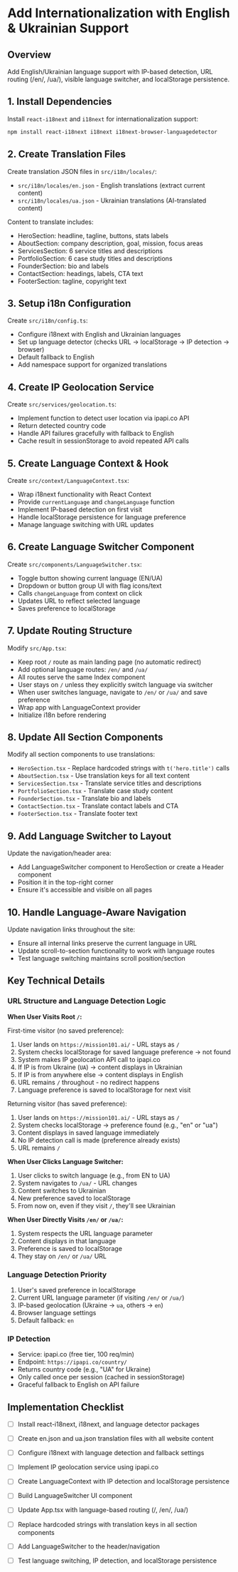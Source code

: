 # Add Internationalization with English & Ukrainian Support

## Overview
Add English/Ukrainian language support with IP-based detection, URL routing (/en/, /ua/), visible language switcher, and localStorage persistence.

## 1. Install Dependencies

Install `react-i18next` and `i18next` for internationalization support:

```bash
npm install react-i18next i18next i18next-browser-languagedetector
```

## 2. Create Translation Files

Create translation JSON files in `src/i18n/locales/`:

- `src/i18n/locales/en.json` - English translations (extract current content)
- `src/i18n/locales/ua.json` - Ukrainian translations (AI-translated content)

Content to translate includes:

- HeroSection: headline, tagline, buttons, stats labels
- AboutSection: company description, goal, mission, focus areas
- ServicesSection: 6 service titles and descriptions
- PortfolioSection: 6 case study titles and descriptions
- FounderSection: bio and labels
- ContactSection: headings, labels, CTA text
- FooterSection: tagline, copyright text

## 3. Setup i18n Configuration

Create `src/i18n/config.ts`:

- Configure i18next with English and Ukrainian languages
- Set up language detector (checks URL → localStorage → IP detection → browser)
- Default fallback to English
- Add namespace support for organized translations

## 4. Create IP Geolocation Service

Create `src/services/geolocation.ts`:

- Implement function to detect user location via ipapi.co API
- Return detected country code
- Handle API failures gracefully with fallback to English
- Cache result in sessionStorage to avoid repeated API calls

## 5. Create Language Context & Hook

Create `src/context/LanguageContext.tsx`:

- Wrap i18next functionality with React Context
- Provide `currentLanguage` and `changeLanguage` function
- Implement IP-based detection on first visit
- Handle localStorage persistence for language preference
- Manage language switching with URL updates

## 6. Create Language Switcher Component

Create `src/components/LanguageSwitcher.tsx`:

- Toggle button showing current language (EN/UA)
- Dropdown or button group UI with flag icons/text
- Calls `changeLanguage` from context on click
- Updates URL to reflect selected language
- Saves preference to localStorage

## 7. Update Routing Structure

Modify `src/App.tsx`:

- Keep root `/` route as main landing page (no automatic redirect)
- Add optional language routes: `/en/` and `/ua/`
- All routes serve the same Index component
- User stays on `/` unless they explicitly switch language via switcher
- When user switches language, navigate to `/en/` or `/ua/` and save preference
- Wrap app with LanguageContext provider
- Initialize i18n before rendering

## 8. Update All Section Components

Modify all section components to use translations:

- `HeroSection.tsx` - Replace hardcoded strings with `t('hero.title')` calls
- `AboutSection.tsx` - Use translation keys for all text content
- `ServicesSection.tsx` - Translate service titles and descriptions
- `PortfolioSection.tsx` - Translate case study content
- `FounderSection.tsx` - Translate bio and labels
- `ContactSection.tsx` - Translate contact labels and CTA
- `FooterSection.tsx` - Translate footer text

## 9. Add Language Switcher to Layout

Update the navigation/header area:

- Add LanguageSwitcher component to HeroSection or create a Header component
- Position it in the top-right corner
- Ensure it's accessible and visible on all pages

## 10. Handle Language-Aware Navigation

Update navigation links throughout the site:

- Ensure all internal links preserve the current language in URL
- Update scroll-to-section functionality to work with language routes
- Test language switching maintains scroll position/section

## Key Technical Details

### URL Structure and Language Detection Logic

**When User Visits Root `/`:**

First-time visitor (no saved preference):
1. User lands on `https://mission101.ai/` - URL stays as `/`
2. System checks localStorage for saved language preference → not found
3. System makes IP geolocation API call to ipapi.co
4. If IP is from Ukraine (`UA`) → content displays in Ukrainian
5. If IP is from anywhere else → content displays in English
6. URL remains `/` throughout - no redirect happens
7. Language preference is saved to localStorage for next visit

Returning visitor (has saved preference):
1. User lands on `https://mission101.ai/` - URL stays as `/`
2. System checks localStorage → preference found (e.g., "en" or "ua")
3. Content displays in saved language immediately
4. No IP detection call is made (preference already exists)
5. URL remains `/`

**When User Clicks Language Switcher:**
1. User clicks to switch language (e.g., from EN to UA)
2. System navigates to `/ua/` - URL changes
3. Content switches to Ukrainian
4. New preference saved to localStorage
5. From now on, even if they visit `/`, they'll see Ukrainian

**When User Directly Visits `/en/` or `/ua/`:**
1. System respects the URL language parameter
2. Content displays in that language
3. Preference is saved to localStorage
4. They stay on `/en/` or `/ua/` URL

### Language Detection Priority

1. User's saved preference in localStorage
2. Current URL language parameter (if visiting `/en/` or `/ua/`)
3. IP-based geolocation (Ukraine → `ua`, others → `en`)
4. Browser language settings
5. Default fallback: `en`

### IP Detection

- Service: ipapi.co (free tier, 100 req/min)
- Endpoint: `https://ipapi.co/country/`
- Returns country code (e.g., "UA" for Ukraine)
- Only called once per session (cached in sessionStorage)
- Graceful fallback to English on API failure

## Implementation Checklist

- [ ] Install react-i18next, i18next, and language detector packages
- [ ] Create en.json and ua.json translation files with all website content
- [ ] Configure i18next with language detection and fallback settings
- [ ] Implement IP geolocation service using ipapi.co
- [ ] Create LanguageContext with IP detection and localStorage persistence
- [ ] Build LanguageSwitcher UI component
- [ ] Update App.tsx with language-based routing (/, /en/, /ua/)
- [ ] Replace hardcoded strings with translation keys in all section components
- [ ] Add LanguageSwitcher to the header/navigation
- [ ] Test language switching, IP detection, and localStorage persistence

